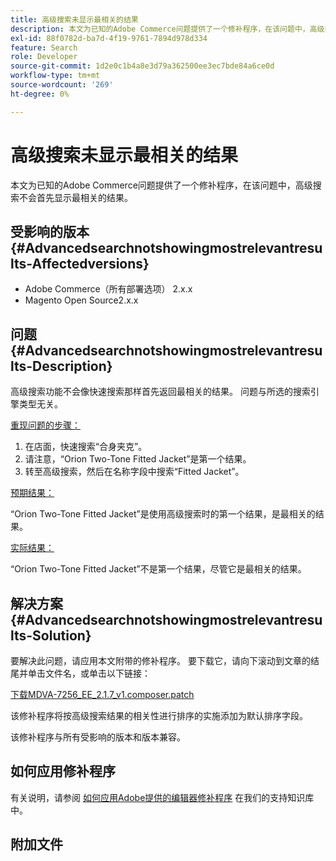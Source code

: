 ```yaml
---
title: 高级搜索未显示最相关的结果
description: 本文为已知的Adobe Commerce问题提供了一个修补程序，在该问题中，高级搜索不会首先显示最相关的结果。
exl-id: 88f0782d-ba7d-4f19-9761-7894d978d334
feature: Search
role: Developer
source-git-commit: 1d2e0c1b4a8e3d79a362500ee3ec7bde84a6ce0d
workflow-type: tm+mt
source-wordcount: '269'
ht-degree: 0%

---
```


# 高级搜索未显示最相关的结果

本文为已知的Adobe Commerce问题提供了一个修补程序，在该问题中，高级搜索不会首先显示最相关的结果。

## 受影响的版本 {#Advancedsearchnotshowingmostrelevantresults-Affectedversions}

* Adobe Commerce（所有部署选项） 2.x.x
* Magento Open Source2.x.x

## 问题 {#Advancedsearchnotshowingmostrelevantresults-Description}

高级搜索功能不会像快速搜索那样首先返回最相关的结果。 问题与所选的搜索引擎类型无关。

<u>重现问题的步骤：</u>

1. 在店面，快速搜索“合身夹克”。
1. 请注意，“Orion Two-Tone Fitted Jacket”是第一个结果。
1. 转至高级搜索，然后在名称字段中搜索“Fitted Jacket”。

<u>预期结果：</u>

“Orion Two-Tone Fitted Jacket”是使用高级搜索时的第一个结果，是最相关的结果。

<u>实际结果：</u>

“Orion Two-Tone Fitted Jacket”不是第一个结果，尽管它是最相关的结果。

## 解决方案 {#Advancedsearchnotshowingmostrelevantresults-Solution}

要解决此问题，请应用本文附带的修补程序。 要下载它，请向下滚动到文章的结尾并单击文件名，或单击以下链接：

[下载MDVA-7256\_EE\_2.1.7\_v1.composer.patch](assets/MDVA-7256_EE_2.1.7_v1.composer.patch.zip)

该修补程序将按高级搜索结果的相关性进行排序的实施添加为默认排序字段。

该修补程序与所有受影响的版本和版本兼容。

## 如何应用修补程序

有关说明，请参阅 [如何应用Adobe提供的编辑器修补程序](/help/how-to/general/how-to-apply-a-composer-patch-provided-by-magento.md) 在我们的支持知识库中。

## 附加文件
